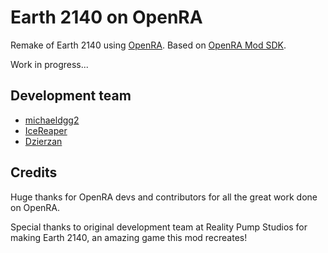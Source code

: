 # Earth 2140 on OpenRA

Remake of Earth 2140 using [OpenRA](https://github.com/OpenRA/OpenRA). Based on [OpenRA Mod SDK](https://github.com/OpenRA/OpenRAModSDK).

Work in progress...

## Development team

- [michaeldgg2](https://github.com/michaeldgg2)
- [IceReaper](https://github.com/IceReaper)
- [Dzierzan](https://github.com/Dzierzan)

## Credits

Huge thanks for OpenRA devs and contributors for all the great work done on OpenRA.

Special thanks to original development team at Reality Pump Studios for making Earth 2140, an amazing game this mod recreates!
